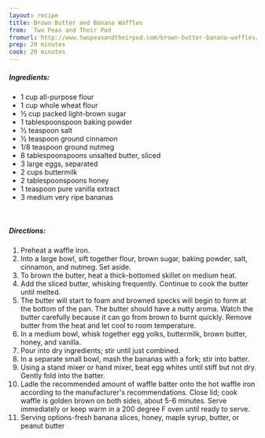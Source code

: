```yaml
---
layout: recipe
title: Brown Butter and Banana Waffles
from:  Two Peas and Their Pod
fromurl: http://www.twopeasandtheirpod.com/brown-butter-banana-waffles/
prep: 20 minutes
cook: 20 minutes
---
```


##### Ingredients:

* 1 cup all-purpose flour
* 1 cup whole wheat flour
* ½ cup packed light-brown sugar
* 1 tablespoonspoon baking powder
* ½ teaspoon salt
* ½ teaspoon ground cinnamon
* 1/8 teaspoon ground nutmeg
* 8 tablespoonspoons unsalted butter, sliced
* 3 large eggs, separated
* 2 cups buttermilk
* 2 tablespoonspoons honey
* 1 teaspoon pure vanilla extract
* 3 medium very ripe bananas

<br>

##### Directions:

1. Preheat a waffle iron. 
2. Into a large bowl, sift together flour, brown sugar, baking powder, salt, cinnamon, and nutmeg. Set aside.
3. To brown the butter, heat a thick-bottomed skillet on medium heat. 
4. Add the sliced butter, whisking frequently. Continue to cook the butter until melted. 
5. The butter will start to foam and browned specks will begin to form at the bottom of the pan. The butter should have a nutty aroma. Watch the butter carefully because it can go from brown to burnt quickly. Remove butter from the heat and let cool to room temperature.
5. In a medium bowl, whisk together egg yolks, buttermilk, brown butter, honey, and vanilla. 
6. Pour into dry ingredients; stir until just combined.
7. In a separate small bowl, mash the bananas with a fork; stir into batter. 
8. Using a stand mixer or hand mixer, beat egg whites until stiff but not dry. Gently fold into the batter.
9. Ladle the recommended amount of waffle batter onto the hot waffle iron according to the manufacturer's recommendations. Close lid; cook waffle is golden brown on both sides, about 5-6 minutes. Serve immediately or keep warm in a 200 degree F oven until ready to serve.
10. Serving options-fresh banana slices, honey, maple syrup, butter, or peanut butter

